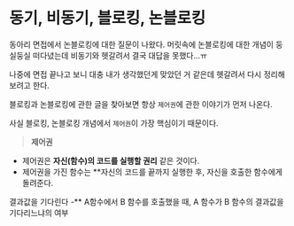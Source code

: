 # 동기, 비동기, 블로킹, 논블로킹

동아리 면접에서 논블로킹에 대한 질문이 나왔다. 머릿속에 논블로킹에 대한 개념이 둥실둥실 떠다녔는데 비동기와 헷갈려서 결국 대답을 못했다...ㅠ 

나중에 면접 끝나고 보니 대충 내가 생각했던게 맞았던 거 같은데 헷갈려서 다시 정리해보려고 한다. 

블로킹과 논블로킹에 관한 글을 찾아보면 항상 `제어권`에 관한 이야기가 먼저 나온다. 

사실 블로킹, 논블로킹 개념에서 `제어권`이 가장 핵심이기 때문이다. 

> **제어권**
- 제어권은 **자신(함수)의 코드를 실행할 권리** 같은 것이다. 
- 제어권을 가진 함수는 **자신의 코드를 끝까지 실행한 후, 자신을 호출한 함수에게 돌려준다.

결과값을 기다린다
-** A함수에서 B 함수를 호출했을 때, A 함수가 B 함수의 결과값을 기다리느냐의 여부
>
